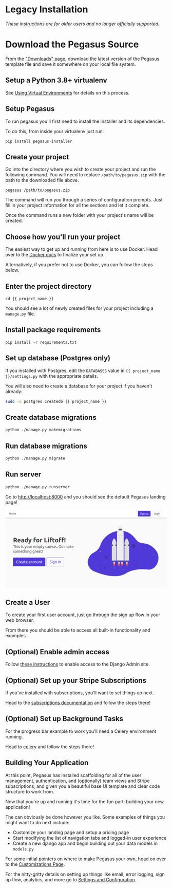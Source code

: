 Legacy Installation
==================

*These instructions are for older users and no longer officially supported.*

# Download the Pegasus Source
 
From the ["Downloads" page](https://www.saaspegasus.com/releases/), download the latest version of the Pegasus template
file and save it somewhere on your local file system.

## Setup a Python 3.8+ virtualenv

See [Using Virtual Environments](/using-virtualenvs/) for details on this process.

## Setup Pegasus

To run pegasus you'll first need to install the installer and its dependencies.

To do this, from inside your virtualenv just run:

```
pip install pegasus-installer
```

## Create your project

Go into the directory where you wish to create your project and run the following command.
You will need to replace `/path/to/pegasus.zip` with the path to the downloaded file above.

```
pegasus /path/to/pegasus.zip
```

The command will run you through a series of configuration prompts. 
Just fill in your project information for all the sections and let it complete.

Once the command runs a new folder with your project's name will be created.

## Choose how you'll run your project

The easiest way to get up and running from here is to use Docker.
Head over to the [Docker docs](/docker/) to finalize your set up.

Alternatively, if you prefer not to use Docker, you can follow the steps below.


## Enter the project directory

```
cd {{ project_name }}
```

You should see a lot of newly created files for your project including a `manage.py` file.

## Install package requirements

```
pip install -r requirements.txt
```

## Set up database (Postgres only)

If you installed with Postgres, edit the `DATABASES` value in `{{ project_name }}/settings.py` with
the appropriate details.

You will also need to create a database for your project if you haven't already:

```bash
sudo -u postgres createdb {{ project_name }}
```

## Create database migrations

```bash
python ./manage.py makemigrations
```

## Run database migrations

```bash
python ./manage.py migrate
```

## Run server

```bash
python ./manage.py runserver
```

Go to [http://localhost:8000](http://localhost:8000) and you should see the default Pegasus landing page!

![Landing Page](images/pegasus-landing-page.png)

## Create a User

To create your first user account, just go through the sign up flow in your web browser.

From there you should be able to access all built-in functionality and examples.

## (Optional) Enable admin access

Follow [these instructions](cookbooks#use-the-django-admin-ui) to enable access to the Django Admin site.

## (Optional) Set up your Stripe Subscriptions

If you've installed with subscriptions, you'll want to set things up next.

Head to the [subscriptions documentation](/subscriptions) and follow the steps there!

## (Optional) Set up Background Tasks

For the progress bar example to work you'll need a Celery environment running.

Head to [celery](/celery) and follow the steps there!

## Building Your Application

At this point, Pegasus has installed scaffolding for all of the user management, authentication, and (optionally) 
team views and Stripe subscriptions, and given you a beautiful base UI template and clear code 
structure to work from. 
 
Now that you're up and running it's time for the fun part: building your new application!

The can obviously be done however you like.
Some examples of things you might want to do next include:

- Customize your landing page and setup a pricing page
- Start modifying the list of navigation tabs and logged-in user experience
- Create a new django app and begin building out your data models in `models.py`

For some initial pointers on where to make Pegasus your own, head on over to the 
[Customizations Page](/customizations).

For the nitty-gritty details on setting up things like email, error logging, sign up flow, analytics, and more 
go to [Settings and Configuration](/configuration).
